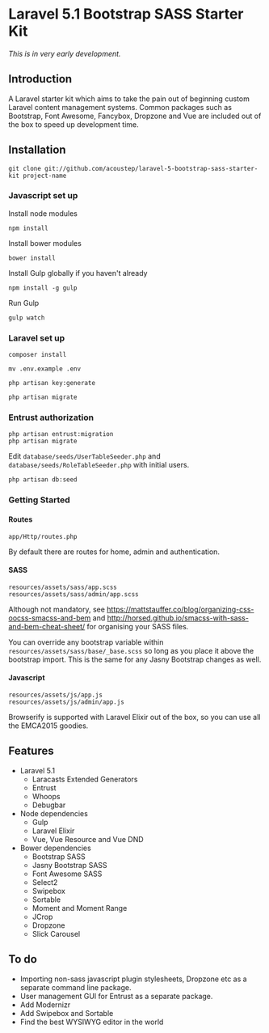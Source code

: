 # Laravel 5.1 Bootstrap SASS Starter Kit

*This is in very early development.*

## Introduction
A Laravel starter kit which aims to take the pain out of beginning custom Laravel content management systems. Common packages such as Bootstrap, Font Awesome, Fancybox, Dropzone and Vue are included out of the box to speed up development time.

## Installation

```git clone git://github.com/acoustep/laravel-5-bootstrap-sass-starter-kit project-name```

### Javascript set up

Install node modules

```npm install```

Install bower modules

```bower install```

Install Gulp globally if you haven't already

```npm install -g gulp```

Run Gulp

```gulp watch```

### Laravel set up

```composer install```

```mv .env.example .env```

```php artisan key:generate```

```php artisan migrate```


### Entrust authorization


```
php artisan entrust:migration
php artisan migrate
```
Edit ```database/seeds/UserTableSeeder.php``` and ```database/seeds/RoleTableSeeder.php``` with initial users.

```
php artisan db:seed
```

### Getting Started

#### Routes

```
app/Http/routes.php
```

By default there are routes for home, admin and authentication.

#### SASS

```
resources/assets/sass/app.scss
resources/assets/sass/admin/app.scss
```

Although not mandatory, see https://mattstauffer.co/blog/organizing-css-oocss-smacss-and-bem and http://horsed.github.io/smacss-with-sass-and-bem-cheat-sheet/ for organising your SASS files.

You can override any bootstrap variable within ```resources/assets/sass/base/_base.scss``` so long as you place it above the bootstrap import.  This is the same for any Jasny Bootstrap changes as well.

#### Javascript

```
resources/assets/js/app.js
resources/assets/js/admin/app.js
```

Browserify is supported with Laravel Elixir out of the box, so you can use all the EMCA2015 goodies.

## Features

* Laravel 5.1
	* Laracasts Extended Generators
	* Entrust
	* Whoops
	* Debugbar
* Node dependencies
	* Gulp
	* Laravel Elixir
	* Vue, Vue Resource and Vue DND
* Bower dependencies
	* Bootstrap SASS
	* Jasny Bootstrap SASS
	* Font Awesome SASS
	* Select2
	* Swipebox
	* Sortable
	* Moment and Moment Range
	* JCrop
	* Dropzone
	* Slick Carousel

## To do

* Importing non-sass javascript plugin stylesheets, Dropzone etc as a separate command line package.
* User management GUI for Entrust as a separate package.
* Add Modernizr
* Add Swipebox and Sortable
* Find the best WYSIWYG editor in the world
